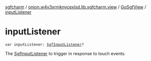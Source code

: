 [sgfcharm](../../index.md) / [onion.w4v3xrmknycexlsd.lib.sgfcharm.view](../index.md) / [GoSgfView](index.md) / [inputListener](./input-listener.md)

# inputListener

`var inputListener: `[`SgfInputListener`](../-sgf-input-listener/index.md)`?`

The [SgfInputListener](../-sgf-input-listener/index.md) to trigger in response to touch events.

